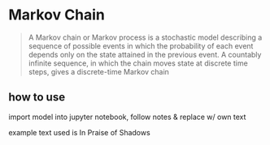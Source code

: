 # Markov Chain 

> A Markov chain or Markov process is a stochastic model describing a sequence of possible events in which the probability of each event depends only on the state attained in the previous event. A countably infinite sequence, in which the chain moves state at discrete time steps, gives a discrete-time Markov chain

## how to use
import model into jupyter notebook, follow notes & replace w/ own text

example text used is In Praise of Shadows
